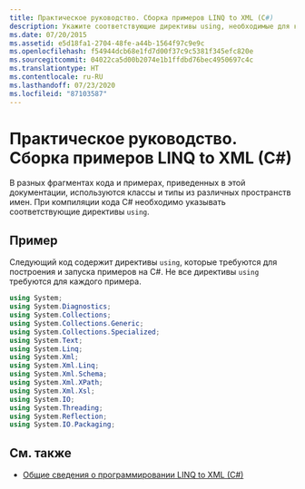 ```yaml
---
title: Практическое руководство. Сборка примеров LINQ to XML (C#)
description: Укажите соответствующие директивы using, необходимые для компиляции C#, чтобы запустить предоставленные фрагменты кода и примеры LINQ to XML.
ms.date: 07/20/2015
ms.assetid: e5d18fa1-2704-48fe-a44b-1564f97c9e9c
ms.openlocfilehash: f54944dcb68e1fd7d00f37c9c5381f345efc820e
ms.sourcegitcommit: 04022ca5d00b2074e1b1ffdbd76bec4950697c4c
ms.translationtype: HT
ms.contentlocale: ru-RU
ms.lasthandoff: 07/23/2020
ms.locfileid: "87103587"
---
```

# <a name="how-to-build-linq-to-xml-examples-c"></a>Практическое руководство. Сборка примеров LINQ to XML (C#)
В разных фрагментах кода и примерах, приведенных в этой документации, используются классы и типы из различных пространств имен. При компиляции кода C# необходимо указывать соответствующие директивы `using`.  
  
## <a name="example"></a>Пример  
 Следующий код содержит директивы `using`, которые требуются для построения и запуска примеров на C#. Не все директивы `using` требуются для каждого примера.  
  
```csharp  
using System;  
using System.Diagnostics;  
using System.Collections;  
using System.Collections.Generic;  
using System.Collections.Specialized;  
using System.Text;  
using System.Linq;  
using System.Xml;  
using System.Xml.Linq;  
using System.Xml.Schema;  
using System.Xml.XPath;  
using System.Xml.Xsl;  
using System.IO;  
using System.Threading;  
using System.Reflection;  
using System.IO.Packaging;  
```  
  
## <a name="see-also"></a>См. также

- [Общие сведения о программировании LINQ to XML (C#)](./linq-to-xml-overview.md)
